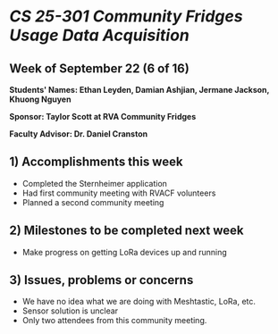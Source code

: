 # *CS 25-301 Community Fridges Usage Data Acquisition*

## Week of September 22 (6 of 16)

**Students' Names: Ethan Leyden, Damian Ashjian, Jermane Jackson, Khuong Nguyen**

**Sponsor: Taylor Scott at RVA Community Fridges**

**Faculty Advisor: Dr. Daniel Cranston**

## 1) Accomplishments this week
   - Completed the Sternheimer application
   - Had first community meeting with RVACF volunteers
   - Planned a second community meeting

## 2) Milestones to be completed next week ##
   - Make progress on getting LoRa devices up and running

## 3) Issues, problems or concerns ##
   - We have no idea what we are doing with Meshtastic, LoRa, etc.
   - Sensor solution is unclear
   - Only two attendees from this community meeting. 
   